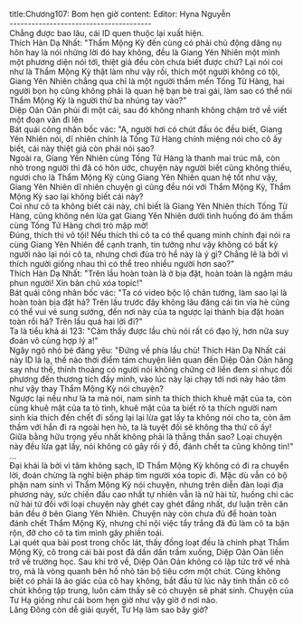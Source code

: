 title:Chương107: Bom hẹn giờ
content:
Editor: Hyna Nguyễn<br>---------------------------------------<br>Chẳng được bao lâu, cái ID quen thuộc lại xuất hiện.<br>Thích Hàn Dạ Nhất: "Thẩm Mộng Kỳ đến cùng có phải chủ động dâng nụ hôn hay là nói những lời đó hay không, đều là Giang Yên Nhiên một mình một phương diện nói tới, thiệt giả đều còn chưa biết được chứ? Lại nói coi như là Thẩm Mộng Kỳ thật làm như vậy rồi, thích một người không có tội, Giang Yên Nhiên chẳng qua chỉ là một người thầm mến Tống Tử Hàng, hai người bọn họ cũng không phải là quan hệ bạn bè trai gái, làm sao có thể nói Thẩm Mộng Kỳ là người thứ ba nhúng tay vào?"<br>Diệp Oản Oản phủi đi một cái, sau đó không nhanh không chậm trở về viết một đoạn văn đi lên<br>Bát quái công nhân bốc vác: "A, người hơi có chút đầu óc đều biết, Giang Yên Nhiên nói, dĩ nhiên chính là Tống Tử Hàng chính miệng nói cho cô ấy biết, cái này thiệt giả còn phải nói sao?<br>Ngoài ra, Giang Yên Nhiên cùng Tống Tử Hàng là thanh mai trúc mã, còn nhỏ trong người thì đã có hôn ước, chuyện này người biết cũng không thiếu, ngươi cho là Thẩm Mộng Kỳ cùng Giang Yên Nhiên quan hệ tốt như vậy, Giang Yên Nhiên dĩ nhiên chuyện gì cũng đều nói với Thẩm Mộng Kỳ, Thẩm Mộng Kỳ sao lại không biết cái này?<br>Coi như cô ta không biết cái này, chỉ biết là Giang Yên Nhiên thích Tống Tử Hàng, cũng không nên lừa gạt Giang Yên Nhiên dưới tình huống đó âm thầm cùng Tống Tử Hàng chơi trò mập mờ!<br>Đúng, thích thì vô tội! Nếu thích thì cô ta có thể quang minh chính đại nói ra cùng Giang Yên Nhiên để cạnh tranh, tin tưởng như vậy không có bất kỳ người nào lại nói cô ta, nhưng chơi đùa trò hề này là ý gì? Chẳng lẽ là bởi vì thích người giống nhau thì có thể treo nhiều người hơn sao?"<br>Thích Hàn Dạ Nhất: "Trên lầu hoàn toàn là ở bịa đặt, hoàn toàn là ngậm máu phun người! Xin bản chủ xóa topic!"<br>Bát quái công nhân bốc vác: "Ta có video bộc lộ chân tướng, làm sao lại là hoàn toàn bịa đặt hả? Trên lầu trước đây không lâu đăng cái tin vỉa hè cũng có thể vui vẻ sung sướng, đến nơi này của ta ngược lại thành bịa đặt hoàn toàn rồi hả? Trên lầu quá hai lời đi?"<br>Ta là tiểu khả ái 123: "Cảm thấy được lầu chủ nói rất có đạo lý, hơn nữa suy đoán vô cùng hợp lý a!"<br>Ngây ngô nhỏ bé đáng yêu: "Đứng về phía lầu chủ! Thích Hàn Dạ Nhất cái này ID là lạ, thế nào thời điểm tám chuyện liên quan đến Diệp Oản Oản hăng say như thế, thỉnh thoảng có người nói không chứng cớ liền đem sỉ nhục đối phương đến thương tích đầy mình, vào lúc này lại chạy tới nơi này hảo tâm như vậy thay Thẩm Mộng Kỳ nói chuyện?<br>Ngược lại nếu như là ta mà nói, nam sinh ta thích thích khuê mật của ta, còn cùng khuê mật của ta tỏ tình, khuê mật của ta biết rõ ta thích người nam sinh kia thích đến chết đi sống lại lại lừa gạt lấy ta không nói cho ta, còn âm thầm với hắn đi ra ngoài hẹn hò, ta là tuyệt đối sẽ không tha thứ cô ấy!<br>Giữa bằng hữu trọng yếu nhất không phải là thẳng thắn sao? Loại chuyện này đều lừa gạt lấy, nói không có gây rối ý đồ, đánh chết ta cũng không tin!"<br>...<br>Đại khái là bởi vì tâm không sạch, ID Thẩm Mộng Kỳ không có đi ra chuyển lời, đoán chừng là nghĩ biện pháp tìm người xóa topic đi. Mặc dù vẫn có bộ phận nam sinh vì Thẩm Mộng Kỳ nói chuyện, nhưng trên diễn đàn loại địa phương này, sức chiến đấu cao nhất tự nhiên vẫn là nữ hài tử, huống chi các nữ hài tử đối với loại chuyện này ghét cay ghét đắng nhất, dư luận trên căn bản đều ở bên Giang Yên Nhiên. Chuyện này còn chưa đủ để hoàn toàn đánh chết Thẩm Mộng Kỳ, nhưng chỉ nội việc tẩy trắng đã đủ làm cô ta bận rộn, đỡ cho cô ta tìm mình gây phiền toái.<br>Lại quét qua bài post trong chốc lát, thấy đồng loạt đều là chinh phạt Thẩm Mộng Kỳ, cô trong cái bài post đã dần dần trầm xuống, Diệp Oản Oản liền trở về trường học. Sau khi trở về, Diệp Oản Oản không có lập tức trở về nhà trọ, mà là vòng quanh bên hồ nhỏ tản bộ tiêu cơm một chút. Cũng không biết có phải là ảo giác của cô hay không, bắt đầu từ lúc nãy tinh thần cô có chút không tập trung, luôn cảm thấy sẽ có chuyện sẽ phát sinh. Chuyện của Tư Hạ giống như cái bom hẹn giờ như vậy giờ ở nơi nào.<br>Lăng Đông còn dễ giải quyết, Tư Hạ làm sao bây giờ?